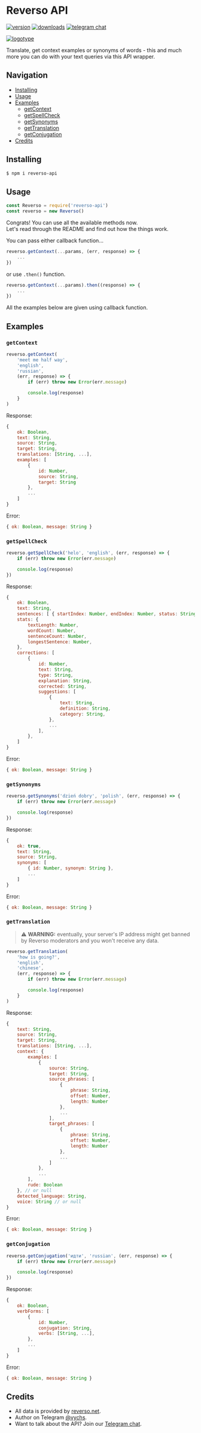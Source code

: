 # Reverso API

[![version](https://badgen.net/npm/v/reverso-api)](https://npmjs.com/package/reverso-api)
[![downloads](https://badgen.net/npm/dm/reverso-api)](https://www.npmjs.com/package/reverso-api)
[![telegram chat](https://img.shields.io/badge/Ask%20a%20Question-Telegram-blue)](https://t.me/reversoapi)

[![logotype](/assets/reversoapi-logo.png)](https://npmjs.com/package/reverso-api)

Translate, get context examples or synonyms of words - this and much more you can do with your text queries via this API wrapper.

## Navigation

-   [Installing](#installing)
-   [Usage](#usage)
-   [Examples](#examples)
    -   [getContext](#getcontext)
    -   [getSpellCheck](#getspellcheck)
    -   [getSynonyms](#getsynonyms)
    -   [getTranslation](#gettranslation)
    -   [getConjugation](#getconjugation)
-   [Credits](#credits)

## Installing

```bash
$ npm i reverso-api
```

## Usage

```javascript
const Reverso = require('reverso-api')
const reverso = new Reverso()
```

Congrats! You can use all the available methods now.\
Let's read through the README and find out how the things work.

You can pass either callback function...

```javascript
reverso.getContext(...params, (err, response) => {
    ...
})
```

or use `.then()` function.

```javascript
reverso.getContext(...params).then((response) => {
    ...
})
```

All the examples below are given using callback function.

## Examples

### `getContext`

```javascript
reverso.getContext(
    'meet me half way',
    'english',
    'russian',
    (err, response) => {
        if (err) throw new Error(err.message)

        console.log(response)
    }
)
```

Response:

```javascript
{
    ok: Boolean,
    text: String,
    source: String,
    target: String,
    translations: [String, ...],
    examples: [
        {
            id: Number,
            source: String,
            target: String
        },
        ...
    ]
}
```

Error:

```javascript
{ ok: Boolean, message: String }
```

### `getSpellCheck`

```javascript
reverso.getSpellCheck('helo', 'english', (err, response) => {
    if (err) throw new Error(err.message)

    console.log(response)
})
```

Response:

```javascript
{
    ok: Boolean,
    text: String,
    sentences: [ { startIndex: Number, endIndex: Number, status: String } ... ],
    stats: {
        textLength: Number,
        wordCount: Number,
        sentenceCount: Number,
        longestSentence: Number,
    },
    corrections: [
        {
            id: Number,
            text: String,
            type: String,
            explanation: String,
            corrected: String,
            suggestions: [
                {
                    text: String,
                    definition: String,
                    category: String,
                },
                ...
            ],
        },
    ]
}
```

Error:

```javascript
{ ok: Boolean, message: String }
```

### `getSynonyms`

```javascript
reverso.getSynonyms('dzień dobry', 'polish', (err, response) => {
    if (err) throw new Error(err.message)

    console.log(response)
})
```

Response:

```javascript
{
    ok: true,
    text: String,
    source: String,
    synonyms: [
        { id: Number, synonym: String },
        ...
    ]
}
```

Error:

```javascript
{ ok: Boolean, message: String }
```

### `getTranslation`

> ⚠️ **WARNING:** eventually, your server's IP address might get banned by Reverso moderators and you won't receive any data.

```javascript
reverso.getTranslation(
    'how is going?',
    'english',
    'chinese',
    (err, response) => {
        if (err) throw new Error(err.message)

        console.log(response)
    }
)
```

Response:

```javascript
{
    text: String,
    source: String,
    target: String,
    translations: [String, ...],
    context: {
        examples: [
            {
                source: String,
                target: String,
                source_phrases: [
                    {
                        phrase: String,
                        offset: Number,
                        length: Number
                    },
                    ...
                ],
                target_phrases: [
                    {
                        phrase: String,
                        offset: Number,
                        length: Number
                    },
                    ...
                ]
            },
            ...
        ],
        rude: Boolean
    }, // or null
    detected_language: String,
    voice: String // or null
}
```

Error:

```javascript
{ ok: Boolean, message: String }
```

### `getConjugation`

```javascript
reverso.getConjugation('идти', 'russian', (err, response) => {
    if (err) throw new Error(err.message)

    console.log(response)
})
```

Response:

```javascript
{
    ok: Boolean,
    verbForms: [
        {
            id: Number,
            conjugation: String,
            verbs: [String, ...],
        },
        ...
    ]
}
```

Error:

```javascript
{ ok: Boolean, message: String }
```

## Credits

-   All data is provided by [reverso.net](https://reverso.net).
-   Author on Telegram [@vychs](https://t.me/vychs).
-   Want to talk about the API? Join our [Telegram chat](https://t.me/reversoapi).
